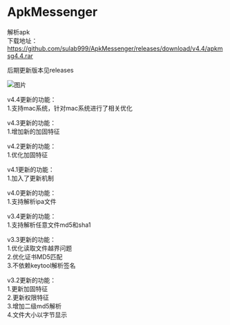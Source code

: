# ApkMessenger
解析apk  
下载地址：https://github.com/sulab999/ApkMessenger/releases/download/v4.4/apkmsg4.4.rar

后期更新版本见releases

![图片](https://github.com/sulab999/ApkMessenger/blob/master/apkmsg.png "apkmsg")

v4.4更新的功能：  
1.支持mac系统，针对mac系统进行了相关优化 

v4.3更新的功能：  
1.增加新的加固特征 

v4.2更新的功能：  
1.优化加固特征 

v4.1更新的功能：  
1.加入了更新机制  

v4.0更新的功能：  
1.支持解析ipa文件  

v3.4更新的功能：  
1.支持解析任意文件md5和sha1  

v3.3更新的功能：  
1.优化读取文件越界问题  
2.优化证书MD5匹配  
3.不依赖keytool解析签名  

v3.2更新的功能：  
1.更新加固特征  
2.更新权限特征  
3.增加二级md5解析  
4.文件大小以字节显示  
